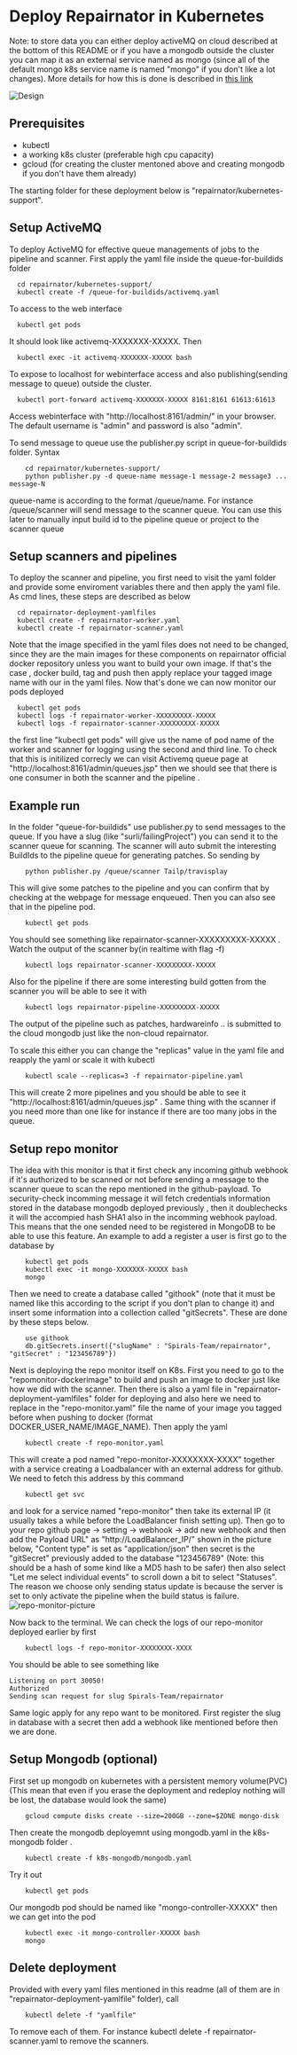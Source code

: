 # Deploy Repairnator in Kubernetes
Note: to store data you can either deploy activeMQ on cloud described at the bottom of this README or if you have a mongodb outside the cluster you can map it as an external service named as mongo (since all of the default mongo k8s service name is named "mongo" if you don't like a lot changes). More details for how this is done is described in [this link](https://cloud.google.com/blog/products/gcp/kubernetes-best-practices-mapping-external-services)

![Design](K8sRepairnatorDesign.jpg)

## Prerequisites

* kubectl
* a working k8s cluster (preferable high cpu capacity)
* gcloud (for creating the cluster mentoned above and creating mongodb if you don't have them already)

The starting folder for these deployment below is "repairnator/kubernetes-support".
## Setup ActiveMQ

To deploy ActiveMQ for effective queue managements of jobs to the pipeline and scanner. First apply the yaml file inside the queue-for-buildids folder
```
  cd repairnator/kubernetes-support/
  kubectl create -f /queue-for-buildids/activemq.yaml
```
To access to the web interface
```
  kubectl get pods 
```
It should look like activemq-XXXXXXX-XXXXX. Then 
```
  kubectl exec -it activemq-XXXXXXX-XXXXX bash
```
To expose to localhost for webinterface access and also publishing(sending message to queue) outside the cluster. 
```
  kubectl port-forward activemq-XXXXXXX-XXXXX 8161:8161 61613:61613
```
Access webinterface with "http://localhost:8161/admin/" in your browser. The default username is "admin" and password is also "admin".

To send message to queue use the publisher.py script in queue-for-buildids folder. Syntax
```
	cd repairnator/kubernetes-support/
	python publisher.py -d queue-name message-1 message-2 message3 ... message-N
```

queue-name is according to the format /queue/name. For instance /queue/scanner will send message to the scanner queue.
You can use this later to manually input build id to the pipeline queue or project to the scanner queue

## Setup scanners and pipelines

To deploy the scanner and pipeline, you first need to visit the yaml folder and provide some enviroment variables there and then apply the yaml file. As cmd lines, these steps are described as below

```
  cd repairnator-deployment-yamlfiles
  kubectl create -f repairnator-worker.yaml
  kubectl create -f repairnator-scanner.yaml
```

Note that the image specified in the yaml files does not need to be changed, since they are the main images for these components on repairnator official docker repository unless you want to build your own image. If that's the case , docker build, tag and push then apply replace your tagged image name with our in the yaml files. Now that's done we can now monitor our pods deployed

```
  kubectl get pods
  kubectl logs -f repairnator-worker-XXXXXXXXX-XXXXX
  kubectl logs -f repairnator-scanner-XXXXXXXXX-XXXXX
```

the first line "kubectl get pods" will give us the name of pod name of the worker and scanner for logging using the second and third line. To check that this is initilized correcly we can visit Activemq queue page 
at "http://localhost:8161/admin/queues.jsp" then we should see that there is one consumer in both the scanner and the pipeline .

## Example run
In the folder "queue-for-buildids" use publisher.py to send messages to the queue. If you have a slug (like "surli/failingProject") you can send it to the scanner queue for scanning. The scanner will auto submit the interesting BuildIds to the pipeline queue for generating patches. So sending by
```
	python publisher.py /queue/scanner Tailp/travisplay
```
This will give some patches to the pipeline and you can confirm that by checking at the webpage for message enqueued. Then you can also see that in the pipeline pod. 
```
	kubectl get pods
```
You should see something like repairnator-scanner-XXXXXXXXX-XXXXX . Watch the output of the scanner by(in realtime with flag -f)
```
	kubectl logs repairnator-scanner-XXXXXXXXX-XXXXX
```
Also for the pipeline if there are some interesting build gotten from the scanner you will be able to see it with 
```
	kubectl logs repairnator-pipeline-XXXXXXXXX-XXXXX
```
The output of the pipeline such as patches, hardwareinfo .. is submitted to the cloud mongodb just like the non-cloud repairnator.

To scale this either you can change the "replicas" value in the yaml file and reapply the yaml or scale it with kubectl
```
	kubectl scale --replicas=3 -f repairnator-pipeline.yaml
```
This will create 2 more pipelines and you should be able to see it "http://localhost:8161/admin/queues.jsp" . Same thing with the scanner if you need more than one like for instance if there are too many jobs in the queue.

## Setup repo monitor
The idea with this monitor is that it first check any incoming github webhook if it's authorized to be scanned or not before sending a message to the scanner queue to scan the repo mentioned in the github-payload. To security-check incomming message it will fetch credentials information stored in the database mongodb deployed previously , then it doublechecks it will the accompied hash SHA1 also in the incomming webhook payload. This means that the one sended need to be registered in MongoDB to be able to use this feature. An example to add a register a user is first go to the database by 
```
	kubectl get pods
	kubectl exec -it mongo-XXXXXXX-XXXXX bash
	mongo
```
Then we need to create a database called "githook" (note that it must be named like this according to the script if you don't plan to change it) and insert some information into a collection called "gitSecrets". These are done by these steps below.
```
	use githook
	db.gitSecrets.insert({"slugName" : "Spirals-Team/repairnator", "gitSecret" : "123456789"})
```
Next is deploying the repo monitor itself on K8s. First you need to go to the "repomonitor-dockerimage" to build and push an image to docker just like how we did with the scanner. Then there is also a yaml file in "repairnator-deployment-yamlfiles" folder for deploying and also here we need to replace in the "repo-monitor.yaml" file the name of your image you tagged before when pushing to docker (format DOCKER_USER_NAME/IMAGE_NAME). Then apply the yaml 
```
	kubectl create -f repo-monitor.yaml
```
This will create a pod named "repo-monitor-XXXXXXXX-XXXX" together with a service creating a Loadbalancer with an external address for github. We need to fetch this address by this command 
```
	kubectl get svc 
```
and look for a service named "repo-monitor" then take its external IP (it usually takes a while before the LoadBalancer finish setting up).
Then go to your repo github page -> setting -> webhook -> add new webhook and then add the Payload URL" as "http://LoadBalancer_IP/" shown in the picture below, "Content type" is set as "application/json" then secret is the "gitSecret" previously added to the database "123456789" (Note: this should be a hash of some kind like a MD5 hash to be safer) then also select "Let me select individual events" to scroll down a bit to select "Statuses". The reason we choose only sending status update is because the server is set to only activate the pipeline when the build status is failure.
![repo-monitor-picture](repo-monitor-example.png)

Now back to the terminal. We can check the logs of our repo-monitor deployed earlier by first 
```
	kubectl logs -f repo-monitor-XXXXXXXX-XXXX
```
You should be able to see something like
```
Listening on port 30050!
Authorized
Sending scan request for slug Spirals-Team/repairnator
```
Same logic apply for any repo want to be monitored. First register the slug in database with a secret then add a webhook like mentioned before then we are done. 

## Setup Mongodb (optional)

First set up mongodb on kubernetes with a persistent memory volume(PVC)(This mean that even if you erase the deployment and redeploy nothing will be lost, the database would look the same)

```
	gcloud compute disks create --size=200GB --zone=$ZONE mongo-disk
```
Then create the mongodb deployemnt using mongodb.yaml in the k8s-mongodb folder .

```
	kubectl create -f k8s-mongodb/mongodb.yaml
```
Try it out
```
	kubectl get pods 
```
Our mongodb pod should be named like "mongo-controller-XXXXX" then we can get into the pod 
```
	kubectl exec -it mongo-controller-XXXXX bash
	mongo
```


## Delete deployment
Provided with every yaml files mentioned in this readme (all of them are in "repairnator-deployment-yamlfile" folder), call 
```
	kubectl delete -f "yamlfile" 
```
To remove each of them. For instance kubectl delete -f repairnator-scanner.yaml to remove the scanners. 


















